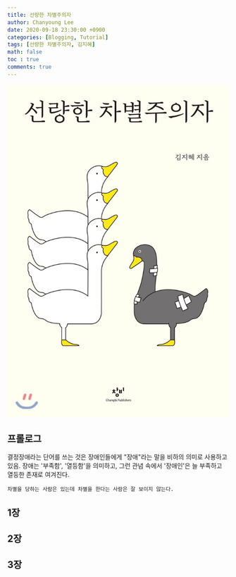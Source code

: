 ```yaml
---
title: 선량한 차별주의자 
author: Chanyoung Lee
date: 2020-09-18 23:30:00 +0900
categories: [Blogging, Tutorial]
tags: [선량한 차별주의자, 김지혜]
math: false
toc : true
comments: true
---
```

![Book](/assets/img/Books/book1.jpg)

## 프롤로그
결정장애라는 단어를 쓰는 것은 장애인들에게 "장애"라는 말을 비하의 의미로 사용하고 있음. 장애는 '부족함', '열등함'을 의미하고, 그런 관념 속에서 '장애인'은 늘 부족하고 열등한 존재로 여겨진다. 
```
차별을 당하는 사람은 있는데 차별을 한다는 사람은 잘 보이지 않는다.
```


## 1장 


## 2장 

## 3장
